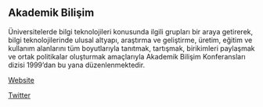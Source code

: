 ## Akademik Bilişim

Üniversitelerde bilgi teknolojileri konusunda ilgili grupları bir araya getirerek, bilgi teknolojilerinde ulusal altyapı, araştırma ve geliştirme, üretim, eğitim ve kullanım alanlarını tüm boyutlarıyla tanıtmak, tartışmak, birikimleri paylaşmak ve ortak politikalar oluşturmak amaçlarıyla Akademik Bilişim Konferansları dizisi 1999’dan bu yana düzenlenmektedir.

[Website](http://ab.org.tr/)

[Twitter](https://twitter.com/AkademikBilisim)
